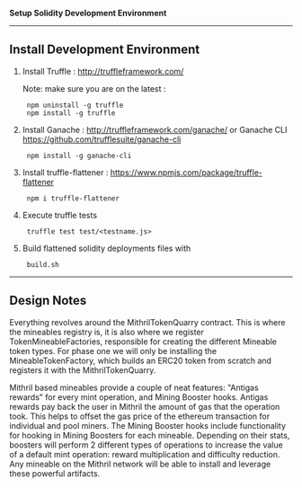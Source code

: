 **Setup Solidity Development Environment**

---

## Install Development Environment

1. Install Truffle : http://truffleframework.com/
	
	Note: make sure you are on the latest : 
	
		npm uninstall -g truffle 
		npm install -g truffle
		
2. Install Ganache : http://truffleframework.com/ganache/  or Ganache CLI https://github.com/trufflesuite/ganache-cli 

		npm install -g ganache-cli
		
3. Install truffle-flattener : https://www.npmjs.com/package/truffle-flattener 
		
		npm i truffle-flattener
		
4. Execute truffle tests
	
		truffle test test/<testname.js>
		
5. Build flattened solidity deployments files with 
		
		build.sh


---

## Design Notes

Everything revolves around the MithrilTokenQuarry contract. This is where the mineables registry is, it is also where we register TokenMineableFactories, responsible for creating the different Mineable token types. For phase one we will only be installing the MineableTokenFactory, which builds an ERC20 token from scratch and registers it with the MithrilTokenQuarry.

Mithril based mineables provide a couple of neat features: "Antigas rewards" for every mint operation, and Mining Booster hooks. Antigas rewards pay back the user in Mithril the amount of gas that the operation took. This helps to offset the gas price of the ethereum transaction for individual and pool miners. The Mining Booster hooks include functionality for hooking in Mining Boosters for each mineable. Depending on their stats, boosters will perform 2 different types of operations to increase the value of a default mint operation: reward multiplication and difficulty reduction. Any mineable on the Mithril network will be able to install and leverage these powerful artifacts.